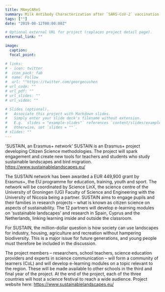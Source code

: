 ```yaml
---
title: MAmyCAReS
summary: Milk Antibody Characterization after `SARS-CoV-2` vaccination in lactating mothers 
tags: [""]
date: "2019-08-12T00:00:00Z"

# Optional external URL for project (replaces project detail page).
external_link: ""

image:
  caption: 
  focal_point: 

# links:
# - icon: twitter
#  icon_pack: fab
#  name: Follow
#  url: ""https://twitter.com/georgecushen
# url_code: ""
# url_pdf: ""
# url_slides: ""
# url_video: ""

# Slides (optional).
#   Associate this project with Markdown slides.
#   Simply enter your slide deck's filename without extension.
#   E.g. `slides = "example-slides"` references `content/slides/example-slides.md`.
#   Otherwise, set `slides = ""`.
# slides: ""
---
```


'SUSTAIN, an Erasmus+ network'
SUSTAIN is an Erasmus+ project developing Citizen Science methodologies. The project will spark engagement and create new tools for teachers and students who study sustainable landscapes and bird migration. https://www.sustainablelandscapes.eu/

The SUSTAIN network has been awarded a EUR 449,900 grant by Erasmus+, the EU programme for education, training, youth and sport. The network will be coordinated by Science LinX, the science centre of the University of Groningen (UG) Faculty of Science and Engineering with the University of Nicosia being a partner. SUSTAIN aims to engage pupils and their families in research projects – what is known as citizen science on aspects of sustainability. The 12 partners will develop e-learning modules on ‘sustainable landscapes’ and research in Spain, Cyprus and the Netherlands, linking learning inside and outside the classroom.

For SUSTAIN, the million-dollar question is how society can use landscapes for industry, housing, agriculture and recreation without hampering biodiversity. This is a major issue for future generations, and young people must therefore be included in the discussion.

The project members – researchers, school teachers, science education providers and experts in science communication – will form a community of learners (CoL) and will develop e-learning modules on a topic relevant to the region. These will be made available to other schools in the third and final year of the project. At the end of the project, each of the three countries will host a science festival to reach a wide audience.
Project website here: https://www.sustainablelandscapes.eu/
